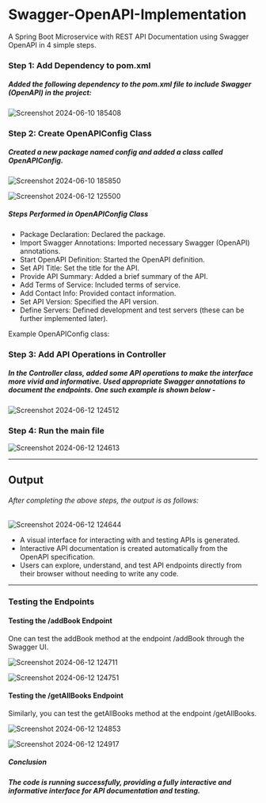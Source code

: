 # Swagger-OpenAPI-Implementation
A Spring Boot Microservice with REST API Documentation using Swagger OpenAPI in 4 simple steps.

### Step 1: Add Dependency to pom.xml

##### Added the following dependency to the pom.xml file to include Swagger (OpenAPI) in the project:
![Screenshot 2024-06-10 185408](https://github.com/SohamJana11/Swagger-OpenAPI-Implementation/assets/162604344/d61253f3-bd46-44af-a883-f4fb3624a209)


### Step 2: Create OpenAPIConfig Class

##### Created a new package named config and added a class called OpenAPIConfig.

![Screenshot 2024-06-10 185850](https://github.com/SohamJana11/Swagger-OpenAPI-Implementation/assets/162604344/8bdfcf19-78e6-4297-b6db-dcb68d53f19e)

![Screenshot 2024-06-12 125500](https://github.com/SohamJana11/Swagger-OpenAPI-Implementation/assets/162604344/da812c60-3a22-4dc4-a4e6-165cde04151b)


##### Steps Performed in OpenAPIConfig Class

- Package Declaration: Declared the package.
- Import Swagger Annotations: Imported necessary Swagger (OpenAPI) annotations.
- Start OpenAPI Definition: Started the OpenAPI definition.
- Set API Title: Set the title for the API.
- Provide API Summary: Added a brief summary of the API.
- Add Terms of Service: Included terms of service.
- Add Contact Info: Provided contact information.
- Set API Version: Specified the API version.
- Define Servers: Defined development and test servers (these can be further implemented later).
  
Example OpenAPIConfig class:

### Step 3: Add API Operations in Controller

##### In the Controller class, added some API operations to make the interface more vivid and informative. Used appropriate Swagger annotations to document the endpoints. One such example is shown below - 


![Screenshot 2024-06-12 124512](https://github.com/SohamJana11/Swagger-OpenAPI-Implementation/assets/162604344/9ca0a91a-662f-4c23-90d3-f12923d8fce7)


### Step 4: Run the main file

![Screenshot 2024-06-12 124613](https://github.com/SohamJana11/Swagger-OpenAPI-Implementation/assets/162604344/19bbe4ff-471c-4b2b-a3b1-9620415468e7)


________________________________________________________________________________________________________________________________________________

## Output

###### After completing the above steps, the output is as follows:

![Screenshot 2024-06-12 124644](https://github.com/SohamJana11/Swagger-OpenAPI-Implementation/assets/162604344/0e7568ba-36b9-489b-9c5c-54f53f641246)



- A visual interface for interacting with and testing APIs is generated.
- Interactive API documentation is created automatically from the OpenAPI specification.
- Users can explore, understand, and test API endpoints directly from their browser without needing to write any code.

_________________________________________________________________________________________________________________________________________________

### Testing the Endpoints

#### Testing the /addBook Endpoint

One can test the addBook method at the endpoint /addBook through the Swagger UI.

![Screenshot 2024-06-12 124711](https://github.com/SohamJana11/Swagger-OpenAPI-Implementation/assets/162604344/624734ef-c43e-4ce0-ad31-f6c0b80dac2d)

![Screenshot 2024-06-12 124751](https://github.com/SohamJana11/Swagger-OpenAPI-Implementation/assets/162604344/0bba26d6-c756-4946-bef3-2e949ab72689)



#### Testing the /getAllBooks Endpoint

Similarly, you can test the getAllBooks method at the endpoint /getAllBooks.

![Screenshot 2024-06-12 124853](https://github.com/SohamJana11/Swagger-OpenAPI-Implementation/assets/162604344/1df1d0b2-ce7e-4408-b25a-998f0a635ea8)

![Screenshot 2024-06-12 124917](https://github.com/SohamJana11/Swagger-OpenAPI-Implementation/assets/162604344/5cfb8512-3678-4d6b-a375-dfdf5e1c6176)



##### Conclusion

##### The code is running successfully, providing a fully interactive and informative interface for API documentation and testing.
